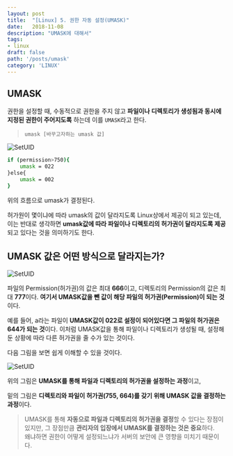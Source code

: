 ```yaml
---
layout: post
title:  "[Linux] 5. 권한 자동 설정(UMASK)"
date:   2018-11-08
description: "UMASK에 대해서"
tags:
- linux
draft: false
path: '/posts/umask'
category: 'LINUX'
---
```


## UMASK



권한을 설정할 때, 수동적으로 권한을 주지 않고 **파일이나 디렉토리가 생성됨과 동시에 지정된 권한이 주어지도록** 하는데 이를 `UMASK`라고 한다.

> `umask [바꾸고자하는 umask 값]`



![SetUID](/assets/img/linux_umask1.png)



```sh
if (permission>750){
    umask = 022
}else{
    umask = 002
}
```
위의 흐름으로 umask가 결정된다.

허가원이 몇이냐에 따라 umask의 값이 달라지도록 Linux상에서 제공이 되고 있는데, 이는 반대로 생각하면 **umask값에 따라 파일이나 디렉토리의 허가권이 달라지도록 제공**되고 있다는 것을 의미하기도 한다.



## UMASK 값은 어떤 방식으로 달라지는가?



![SetUID](/assets/img/linux_umask2.png)



파일의 Permission(허가권)의 값은 최대 **666**이고, 디렉토리의 Permission의 값은 최대 **777**이다. **여기서 UMASK값을 뺀 값이 해당 파일의 허가권(Permission)이 되는 것**이다.

예를 들어, a라는 파일이 **UMASK값이 022로 설정이 되어있다면 그 파일의 허가권은 644가 되는 것**이다. 이처럼 UMASK값을 통해 파일이나 디렉토리가 생성될 때, 설정해둔 상황에 따라 다른 허가권을 줄 수가 있는 것이다.

다음 그림을 보면 쉽게 이해할 수 있을 것이다.



![SetUID](/assets/img/linux_umask3.png)



위의 그림은 **UMASK를 통해 파일과 디렉토리의 허가권을 설정하는 과정**이고, 

밑의 그림은 **디렉토리와 파일이 허가권(755, 664)를 갖기 위해 UMASK 값을 결정하는 과정**이다.



> UMASK를 통해 **자동으로 파일과 디렉토리의 허가권을 결정**할 수 있다는 장점이 있지만, 그 장점만큼 **관리자의 입장에서 UMASK를 결정하는 것은 중요**하다. <br/> 왜냐하면 권한이 어떻게 설정되느냐가 서버의 보안에 큰 영향을 미치기 때문이다.